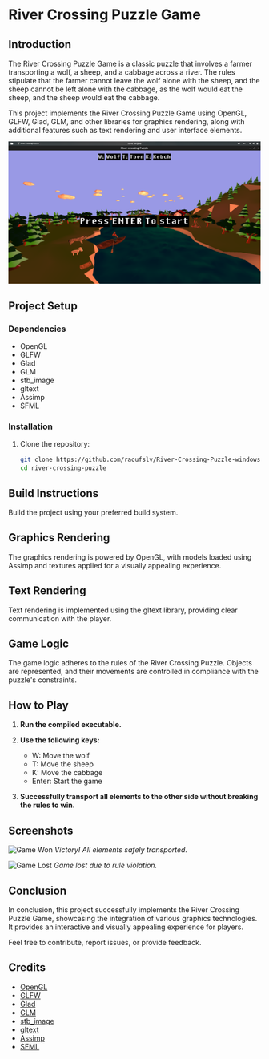 # River Crossing Puzzle Game

## Introduction

The River Crossing Puzzle Game is a classic puzzle that involves a farmer transporting a wolf, a sheep, and a cabbage across a river. The rules stipulate that the farmer cannot leave the wolf alone with the sheep, and the sheep cannot be left alone with the cabbage, as the wolf would eat the sheep, and the sheep would eat the cabbage.

This project implements the River Crossing Puzzle Game using OpenGL, GLFW, Glad, GLM, and other libraries for graphics rendering, along with additional features such as text rendering and user interface elements.

![Initial Design](screenshots/screenshot_text_rendering.png)

## Project Setup

### Dependencies
- OpenGL
- GLFW
- Glad
- GLM
- stb_image
- gltext
- Assimp
- SFML

### Installation

1. Clone the repository:
   ```bash
   git clone https://github.com/raoufslv/River-Crossing-Puzzle-windows.git
   cd river-crossing-puzzle

## Build Instructions

Build the project using your preferred build system.

## Graphics Rendering

The graphics rendering is powered by OpenGL, with models loaded using Assimp and textures applied for a visually appealing experience.

## Text Rendering

Text rendering is implemented using the gltext library, providing clear communication with the player.

## Game Logic

The game logic adheres to the rules of the River Crossing Puzzle. Objects are represented, and their movements are controlled in compliance with the puzzle's constraints.

## How to Play

1. **Run the compiled executable.**

2. **Use the following keys:**
   - W: Move the wolf
   - T: Move the sheep
   - K: Move the cabbage
   - Enter: Start the game

3. **Successfully transport all elements to the other side without breaking the rules to win.**

## Screenshots

![Game Won](screenshots/game_won.png)
*Victory! All elements safely transported.*

![Game Lost](screenshots/game_lost.png)
*Game lost due to rule violation.*

## Conclusion

In conclusion, this project successfully implements the River Crossing Puzzle Game, showcasing the integration of various graphics technologies. It provides an interactive and visually appealing experience for players.

Feel free to contribute, report issues, or provide feedback.

## Credits

- [OpenGL](https://www.opengl.org/)
- [GLFW](https://www.glfw.org/)
- [Glad](https://github.com/Dav1dde/glad)
- [GLM](https://github.com/g-truc/glm)
- [stb_image](https://github.com/nothings/stb)
- [gltext](https://github.com/vallentin/glText)
- [Assimp](https://www.assimp.org/)
- [SFML](https://www.sfml-dev.org/)
